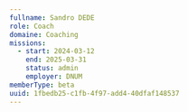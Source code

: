 ```yaml
---
fullname: Sandro DEDE
role: Coach
domaine: Coaching
missions:
  - start: 2024-03-12
    end: 2025-03-31
    status: admin
    employer: DNUM
memberType: beta
uuid: 1fbedb25-c1fb-4f97-add4-40dfaf148537
---
```

